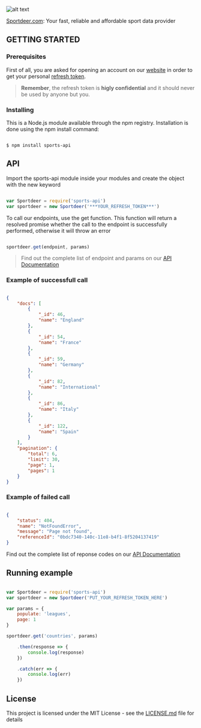 ![alt text](https://i.imgur.com/Y9nO5SF.png )

[Sportdeer.com](https://www.sportdeer.com): Your fast, reliable and affordable sport data provider

## GETTING STARTED

### Prerequisites
First of all, you are asked for opening an account on our [website](https://www.sportdeer.com)  in order to get your personal [refresh token](https://sportdeer.com/documentation#faq). 
>**Remember**, the refresh token is **higly confidential** and it should never be used by anyone but you.

### Installing
This is a Node.js module available through the npm registry. Installation is done using the npm install command:

```

$ npm install sports-api

```


## API
Import the sports-api module inside your modules and create the object with the new keyword
```javascript

var Sportdeer = require('sports-api')
var sportdeer = new Sportdeer('***YOUR_REFRESH_TOKEN***')

```
To call our endpoints, use the get function. This function will return a resolved promise whether the call to the endpoint is successfully performed, otherwise it will throw an error

```javascript

sportdeer.get(endpoint, params)

```
>Find out the complete list of endpoint and params on our [API Documentation](https://www.sportdeer.com/documentation) 

### Example of successfull call

```json

{
    "docs": [
        {
            "_id": 46,
            "name": "England"
        },
        {
            "_id": 54,
            "name": "France"
        },
        {
            "_id": 59,
            "name": "Germany"
        },
        {
            "_id": 82,
            "name": "International"
        },
        {
            "_id": 86,
            "name": "Italy"
        },
        {
            "_id": 122,
            "name": "Spain"
        }
    ],
    "pagination": {
        "total": 6,
        "limit": 30,
        "page": 1,
        "pages": 1
    }
}

```
### Example of failed call
```json

{
    "status": 404,
    "name": "NotFoundError",
    "message": "Page not found",
    "referenceId": "0bdc7340-140c-11e8-b4f1-8f5204137419"
}

```
Find out the complete list of reponse codes on our [API Documentation](https://www.sportdeer.com/documentation#response-list) 


## Running example

```javascript

var Sportdeer = require('sports-api')
var sportdeer = new Sportdeer('PUT_YOUR_REFRESH_TOKEN_HERE')

var params = {
    populate: 'leagues',
    page: 1
}

sportdeer.get('countries', params)

    .then(response => {
        console.log(response)
    })

    .catch(err => {
        console.log(err)
    })

```


## License
This project is licensed under the MIT License - see the [LICENSE.md](LICENSE.md) file for details
